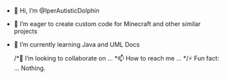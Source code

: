 - 👋 Hi, I’m @IperAutisticDolphin
- 👀 I’m eager to create custom code for Minecraft and other similar projects
- 🌱 I’m currently learning Java and UML Docs

   /*💞️ I’m looking to collaborate on ...
   *📫 How to reach me ...
   */⚡ Fun fact: ... Nothing.

<!---
IperAutisticDolphin/IperAutisticDolphin is a ✨ special ✨ repository because its `README.md` (this file) appears on your GitHub profile.
You can click the Preview link to take a look at your changes.
--->
